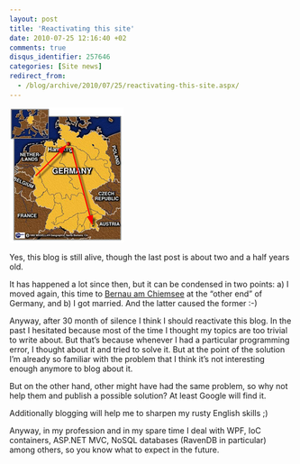 ```yaml
---
layout: post
title: 'Reactivating this site'
date: 2010-07-25 12:16:40 +02
comments: true
disqus_identifier: 257646
categories: [Site news]
redirect_from:
  - /blog/archive/2010/07/25/reactivating-this-site.aspx/
---
```


![germany.hamburg](/files/archive/germany.hamburg_4531E44E.png "germany.hamburg")

Yes, this blog is still alive, though the last post is about two and a half years old.

It has happened a lot since then, but it can be condensed in two points: a) I moved again, this time to [Bernau am Chiemsee](http://en.wikipedia.org/wiki/Bernau_am_Chiemsee) at the “other end” of Germany, and b) I got married. And the latter caused the former :-)

Anyway, after 30 month of silence I think I should reactivate this blog. In the past I hesitated because most of the time I thought my topics are too trivial to write about. But that’s because whenever I had a particular programming error, I thought about it and tried to solve it. But at the point of the solution I’m already so familiar with the problem that I think it’s not interesting enough anymore to blog about it.

But on the other hand, other might have had the same problem, so why not help them and publish a possible solution? At least Google will find it.

Additionally blogging will help me to sharpen my rusty English skills ;)

Anyway, in my profession and in my spare time I deal with WPF, IoC containers, ASP.NET MVC, NoSQL databases (RavenDB in particular) among others, so you know what to expect in the future.

